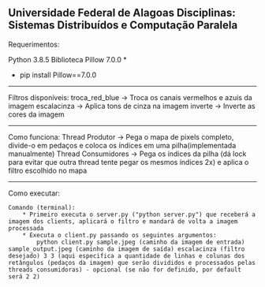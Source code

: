 Universidade Federal de Alagoas
Disciplinas: Sistemas Distribuídos e Computação Paralela
-------------------------------------

Requerimentos:

Python 3.8.5
Biblioteca Pillow 7.0.0 *

* pip install Pillow==7.0.0

-------------------------------------

Filtros disponíveis:
    troca_red_blue -> Troca os canais vermelhos e azuis da imagem
    escalacinza -> Aplica tons de cinza na imagem
    inverte -> Inverte as cores da imagem

-------------------------------------

Como funciona:
    Thread Produtor -> Pega o mapa de pixels completo, divide-o em pedaços e coloca os índices em uma pilha(implementada manualmente)
    Thread Consumidores ->  Pega os índices da pilha (dá lock para evitar que outra thread tente pegar os mesmos índices 2x) e aplica o filtro escolhido no mapa 

-------------------------------------

Como executar:

    Comando (terminal):
        * Primeiro executa o server.py ("python server.py") que receberá a imagem dos clients, aplicará o filtro e mandará de volta a imagem processada
        * Executa o client.py passando os seguintes argumentos:
            python client.py sample.jpeg (caminho da imagem de entrada) sample_output.jpeg (caminho da imagem de saída) escalacinza (filtro desejado) 3 3 (aqui especifica a quantidade de linhas e colunas dos retângulos (pedaços da imagem) que serão divididos e processados pelas threads consumidoras) - opcional (se não for definido, por default será 2 2) 
    



